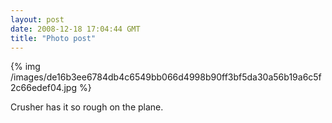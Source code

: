 ```yaml
---
layout: post
date: 2008-12-18 17:04:44 GMT
title: "Photo post"
---
```

{% img /images/de16b3ee6784db4c6549bb066d4998b90ff3bf5da30a56b19a6c5f2c66edef04.jpg %}

Crusher has it so rough on the plane.